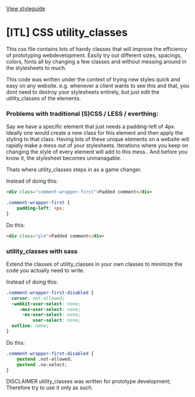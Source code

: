[View styleguide](https://kishanjay.github.io/css-attribute_classes/public/styleguide/)

# [ITL] CSS utility_classes
This css file contains lots of handy classes that will improve the efficiency of prototyping webdevelopment.
Easily try out different sizes, spacings, colors, fonts all by changing a few classes and without messing around in the stylesheets to much.

This code was written under the context of trying new styles quick and easy on any website. e.g. whenever a client wants to see this and that, you dont need to destroy your stylesheets entirely, but just edit the utility_classes of the elements.

### Problems with traditional (S)CSS / LESS / everthing:
Say we have a specific element that just needs a padding-left of 4px. Ideally one would create a new class for this element and then apply the styling to that class. Having lots of these unique elements on a website will rapidly make a mess out of your stylesheets. Iterations where you keep on changing the style of every element will add to this mess.. And before you know it, the stylesheet becomes unmanagable.

Thats where utility_classes steps in as a game changer.

Instead of doing this:
```html
<div class="comment-wrapper-first">Padded comment</div>
```
```css
.comment-wrapper-first {
    padding-left: 4px;
}
```

Do this:
```html
<div class="pl4">Padded comment</div>
```

### utility_classes with sass
Extend the classes of utility_classes in your own classes to minimize the code you actually need to write.

Instead of doing this:
```css
.comment-wrapper-first-disabled {
  cursor: not-allowed;
  -webkit-user-select: none;
     -moz-user-select: none;
      -ms-user-select: none;
          user-select: none;
  outline: none;
}
```

Do this:
```css
.comment-wrapper-first-disabled {
    @extend .not-allowed;
    @extend .no-select;
}
```

DISCLAIMER utility_classes was written for prototype development; Therefore try to use it only as such.
